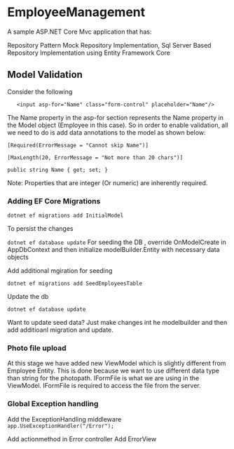 # EmployeeManagement
A sample  ASP.NET Core Mvc application that has:

Repository Pattern Mock Repository Implementation,  Sql Server Based Repository Implementation  using  Entity Framework Core

## Model Validation
Consider the following 

`   
 <input asp-for="Name" class="form-control" placeholder="Name"/>
`

The  Name property in the asp-for section represents the Name property in the Model object (Employee in this case). 
So in order to enable validation, all we need to do is add data annotations to the model as shown below:

`[Required(ErrorMessage = "Cannot skip Name")]`

`[MaxLength(20, ErrorMessage = "Not more than 20 chars")]`

`public string Name { get; set; }`

Note: Properties that are integer (Or numeric) are inherently required. 


### Adding EF Core  Migrations

`dotnet ef migrations add InitialModel`

To persist the changes 

`dotnet ef database update`
For seeding the DB , override OnModelCreate in AppDbContext and then initialize modelBuilder.Entity with necessary data objects

Add additional mgiration for seeding

`dotnet ef migrations add SeedEmployeesTable`

Update the db

`dotnet ef database update`

Want to update seed data? Just make changes int he modelbuilder and then add additioanl migration and update.

### Photo file upload

At this stage we have added new ViewModel which is slightly different from Employee Entity. This is done because we want to use different data type than string for the photopath.  IFormFile is what we are using in the ViewModel. IFormFile is required to access the file from the server. 

### Global Exception handling

Add the ExceptionHandling middleware
`    app.UseExceptionHandler("/Error"); `

 Add actionmethod in Error controller
 Add ErrorView

 